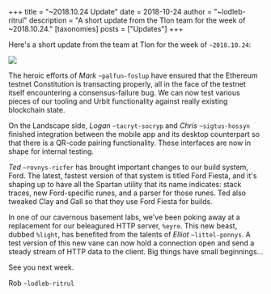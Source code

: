 +++
title = "~2018.10.24 Update"
date = 2018-10-24
author = "~lodleb-ritrul"
description = "A short update from the Tlon team for the week of ~2018.10.24."
[taxonomies]
posts = ["Updates"]
+++

Here's a short update from the team at Tlon for the week of `~2018.10.24`:

![](https://media.urbit.org/fora/updates/2018.10.24-update.jpg)

The heroic efforts of *Mark* `~palfun-foslup` have ensured that the Ethereum
testnet Constitution is transacting properly, all in the face of the testnet
itself encountering a consensus-failure bug. We can now test various pieces of
our tooling and Urbit functionality against really existing blockchain state.

On the Landscape side, *Logan* `~tacryt-socryp` and *Chris* `~sigtus-hossyn`
finished integration between the mobile app and its desktop counterpart so that
there is a QR-code pairing functionality. These interfaces are now in shape for
internal testing.

*Ted* `~rovnys-ricfer` has brought important changes to our build system,
Ford. The latest, fastest version of that system is titled Ford Fiesta, and
it's shaping up to have all the Spartan utility that its name indicates: stack
traces, new Ford-specific runes, and a parser for those runes. Ted also tweaked
Clay and Gall so that they use Ford Fiesta for builds.

In one of our cavernous basement labs, we've been poking away at a replacement
for our beleagured HTTP server, `%eyre`. This new beast, dubbed `%light`, has
benefited from the talents of *Elliot* `~littel-ponnys`. A test version of this
new vane can now hold a connection open and send a steady stream of HTTP data to
the client. Big things have small beginnings...

See you next week.

Rob `~lodleb-ritrul`
